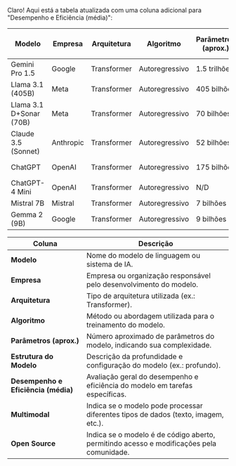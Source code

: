 Claro! Aqui está a tabela atualizada com uma coluna adicional para "Desempenho e Eficiência (média)":

| Modelo                  | Empresa       | Arquitetura         | Algoritmo                 | Parâmetros (aprox.) | Estrutura do Modelo | Desempenho e Eficiência (média) | Multimodal        | Open Source |
|-------------------------|---------------|---------------------|---------------------------|---------------------|---------------------|-------------------------------|--------------------|-------------|
| Gemini Pro 1.5          | Google        | Transformer         | Autoregressivo            | 1.5 trilhões        | Profundo             | Alta                          | Sim                | Não         |
| Llama 3.1 (405B)        | Meta          | Transformer         | Autoregressivo            | 405 bilhões         | Profundo             | Alta                          | Não                | Sim         |
| Llama 3.1 D+Sonar (70B) | Meta          | Transformer         | Autoregressivo            | 70 bilhões          | Profundo             | Média                         | Não                | Sim         |
| Claude 3.5 (Sonnet)     | Anthropic     | Transformer         | Autoregressivo            | 52 bilhões          | Profundo             | Alta                          | Sim                | Não         |
| ChatGPT                 | OpenAI        | Transformer         | Autoregressivo            | 175 bilhões         | Profundo             | Alta                          | Sim (versão 4)     | Não         |
| ChatGPT-4 Mini          | OpenAI        | Transformer         | Autoregressivo            | N/D                 | Profundo             | Média                         | Sim                | Não         |
| Mistral 7B              | Mistral       | Transformer         | Autoregressivo            | 7 bilhões           | Profundo             | Média                         | Não                | Sim         |
| Gemma 2 (9B)            | Google        | Transformer         | Autoregressivo            | 9 bilhões           | Profundo             | Média                         | Sim                | Não         |


| Coluna                          | Descrição                                                                                   |
|---------------------------------|-------------------------------------------------------------------------------------------|
| **Modelo**                      | Nome do modelo de linguagem ou sistema de IA.                                            |
| **Empresa**                       | Empresa ou organização responsável pelo desenvolvimento do modelo.                        |
| **Arquitetura**                 | Tipo de arquitetura utilizada (ex.: Transformer).                                        |
| **Algoritmo**                   | Método ou abordagem utilizada para o treinamento do modelo.                              |
| **Parâmetros (aprox.)**        | Número aproximado de parâmetros do modelo, indicando sua complexidade.                   |
| **Estrutura do Modelo**         | Descrição da profundidade e configuração do modelo (ex.: profundo).                     |
| **Desempenho e Eficiência (média)** | Avaliação geral do desempenho e eficiência do modelo em tarefas específicas.         |
| **Multimodal**                 | Indica se o modelo pode processar diferentes tipos de dados (texto, imagem, etc.).      |
| **Open Source**                | Indica se o modelo é de código aberto, permitindo acesso e modificações pela comunidade. |
